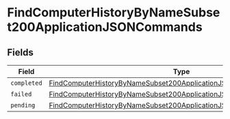 # FindComputerHistoryByNameSubset200ApplicationJSONCommands


## Fields

| Field                                                                                                                                                                 | Type                                                                                                                                                                  | Required                                                                                                                                                              | Description                                                                                                                                                           |
| --------------------------------------------------------------------------------------------------------------------------------------------------------------------- | --------------------------------------------------------------------------------------------------------------------------------------------------------------------- | --------------------------------------------------------------------------------------------------------------------------------------------------------------------- | --------------------------------------------------------------------------------------------------------------------------------------------------------------------- |
| `completed`                                                                                                                                                           | [FindComputerHistoryByNameSubset200ApplicationJSONCommandsCompleted](../../models/operations/findcomputerhistorybynamesubset200applicationjsoncommandscompleted.md)[] | :heavy_minus_sign:                                                                                                                                                    | N/A                                                                                                                                                                   |
| `failed`                                                                                                                                                              | [FindComputerHistoryByNameSubset200ApplicationJSONCommandsFailed](../../models/operations/findcomputerhistorybynamesubset200applicationjsoncommandsfailed.md)[]       | :heavy_minus_sign:                                                                                                                                                    | N/A                                                                                                                                                                   |
| `pending`                                                                                                                                                             | [FindComputerHistoryByNameSubset200ApplicationJSONCommandsPending](../../models/operations/findcomputerhistorybynamesubset200applicationjsoncommandspending.md)[]     | :heavy_minus_sign:                                                                                                                                                    | N/A                                                                                                                                                                   |